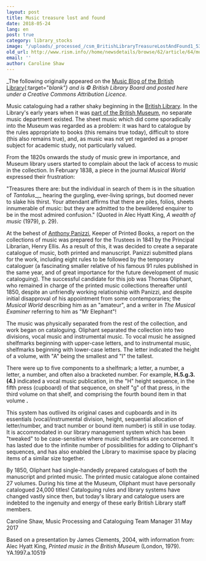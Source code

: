 ```yaml
---
layout: post
title: Music treasure lost and found
date: 2018-05-24
lang: en
post: true
category: library_stocks
image: "/uploads/_processed_/csm_BritishLibraryTreasureLostAndFound1_53787dfd26.jpg"
old_url: http://www.rism.info//home/newsdetails/browse/62/article/64/music-treasure-lost-and-found.html
email: ''
author: Caroline Shaw
---
```



_The following originally appeared on the [Music Blog of the British Library](http://blogs.bl.uk/music/2017/05/music-treasure-lost-and-found.html){:target="_blank"} and is © British Library Board and posted here under a Creative Commons Attribution Licence._

Music cataloguing had a rather shaky beginning in the [British Library](http://www.bl.uk). In the Library's early years when it was [part of the British Museum](http://www.bl.uk/aboutus/quickinfo/facts/history/), no separate music department existed. The sheet music which did come sporadically into the Museum was regarded as a problem: it was hard to catalogue by the rules appropriate to books (this remains true today), difficult to store (this also remains true), and, as music was not yet regarded as a proper subject for academic study, not particularly valued.

From the 1820s onwards the study of music grew in importance, and Museum library users started to complain about the lack of access to music in the collection. In February 1838, a piece in the journal _Musical World_ expressed their frustration:

"Treasures there are: but the individual in search of them is in the situation of _Tantalus__,_ hearing the gurgling, ever-living springs, but doomed never to slake his thirst. Your attendant affirms that there are piles, folios, sheets innumerable of music: but they are admitted to the bewildered enquirer to be in the most admired confusion." (Quoted in Alec Hyatt King, _A wealth of music_ (1979), p. 29).

At the behest of [Anthony Panizzi](http://blogs.bl.uk/untoldlives/2015/09/from-revolutionary-to-librarian-sir-anthony-panizzi.html), Keeper of Printed Books, a report on the collections of music was prepared for the Trustees in 1841 by the Principal Librarian, Henry Ellis. As a result of this, it was decided to create a separate catalogue of music, both printed and manuscript. Panizzi submitted plans for the work, including eight rules to be followed by the temporary cataloguer (a fascinating smaller relative of his famous 91 rules published in the same year, and of great importance for the future development of music cataloguing). The successful candidate for this job was Thomas Oliphant, who remained in charge of the printed music collections thereafter until 1850, despite an unfriendly working relationship with Panizzi, and despite initial disapproval of his appointment from some contemporaries; the _Musical World_ describing him as an "amateur", and a writer in _The Musical Examiner_ referring to him as "Mr Elephant"!

The music was physically separated from the rest of the collection, and work began on cataloguing. Oliphant separated the collection into two divisions, vocal music and instrumental music. To vocal music he assigned shelfmarks beginning with upper-case letters, and to instrumental music, shelfmarks beginning with lower-case letters. The letter indicated the height of a volume, with "A" being the smallest and "I" the tallest.

There were up to five components to a shelfmark; a letter, a number, a letter, a number, and often also a bracketed number. For example, **H.5.g.3.(4.)** indicated a vocal music publication, in the "H" height sequence, in the fifth press (cupboard) of that sequence, on shelf "g" of that press, in the third volume on that shelf, and comprising the fourth bound item in that volume **.**

This system has outlived its original cases and cupboards and in its essentials (vocal/instrumental division, height, sequential allocation of letter/number, and tract number or bound item number) is still in use today. It is accommodated in our library management system which has been "tweaked" to be case-sensitive where music shelfmarks are concerned. It has lasted due to the infinite number of possibilities for adding to Oliphant's sequences, and has also enabled the Library to maximise space by placing items of a similar size together.

By 1850, Oliphant had single-handedly prepared catalogues of both the manuscript and printed music. The printed music catalogue alone contained 27 volumes. During his time at the Museum, Oliphant must have personally catalogued 24,000 titles! Cataloguing rules and library systems have changed vastly since then, but today's library and catalogue users are indebted to the ingenuity and energy of these early British Library staff members.

Caroline Shaw, Music Processing and Cataloguing Team Manager
31 May 2017

Based on a presentation by James Clements, 2004, with information from: Alec Hyatt King, _Printed music in the British Museum_ (London, 1979). YA.1997.a.10519







<script type="text/javascript">var switchTo5x=true;</script><script type="text/javascript" src="http://w.sharethis.com/button/buttons.js"></script><script type="text/javascript">stLight.options({publisher: "9b601438-1ce1-49d8-bfd7-9cff5df54c17", doNotHash: false, doNotCopy: false, hashAddressBar: false});</script>
